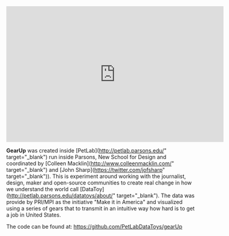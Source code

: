 <div class="video-container">
  <iframe src="http://player.vimeo.com/video/63614316" width="575" height="359" frameborder="0" webkitAllowFullScreen mozallowfullscreen allowFullScreen></iframe>
</div>

**GearUp** was created inside [PetLab](http://petlab.parsons.edu/" target="_blank") run inside Parsons, New School for Design and coordinated by [Colleen Macklin](http://www.colleenmacklin.com/" target="_blank") and [John Sharp](https://twitter.com/jofsharp" target="_blank")).
This is experiment around working with the journalist, design, maker and open-source communities to create real change in how we understand the world call [DataToy](http://petlab.parsons.edu/datatoys/about/" target="_blank"). The data was provide by PRI/MPI as the initiative "Make it in America" and visualized using a series of gears that to transmit in an intuitive way how hard is to get a job in United States.

The code can be found at: <https://github.com/PetLabDataToys/gearUp>
